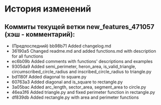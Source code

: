 # История изменений

## Коммиты текущей ветки new_features_471057 (хэш - комментарий):

* (Предпоследний) bb98b71 Added changelog.md
* 36190a5 Changed readme.md and added functions.md with description for all functions
* ec6b09b Added comments with functions' descriptions and examples
* 9305da9 Added semi_perimeter, heron_area, is_valid_triangle, circumscribed_circle_radius and inscribed_circle_radius  to triangle.py
* bd1180f Added diagonal to square.py
* 60763a3 Added diagonal and is_square to rectangle.py
* 3a05bac Added arc_length, sector_area, segment_area to circle.py
* 46ea3f6 Added triangle.py and fixed perimeter function in rectangle.py
* df839db Added rectangle.py with area and perimeter functions

